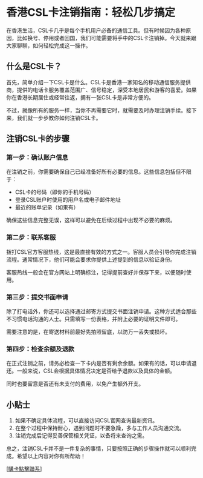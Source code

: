 # 香港CSL卡注销指南：轻松几步搞定

在香港生活，CSL卡几乎是每个手机用户必备的通信工具。但有时候因为各种原因，比如换号、停用或者回国，我们可能需要将手中的CSL卡注销掉。今天就来跟大家聊聊，如何轻松完成这一操作。

## 什么是CSL卡？

首先，简单介绍一下CSL卡是什么。CSL卡是香港一家知名的移动通信服务提供商，提供的电话卡服务覆盖范围广、信号稳定，深受本地居民和游客的喜爱。如果你在香港长期居住或经常往返，拥有一张CSL卡是非常方便的。

不过，就像所有的服务一样，当你不再需要它时，就需要及时办理注销手续。接下来，我们就一步步教你如何注销CSL卡。

## 注销CSL卡的步骤

### 第一步：确认账户信息
在注销之前，你需要确保自己已经准备好所有必要的信息。这些信息包括但不限于：
- CSL卡的号码（即你的手机号码）
- 登录CSL账户时使用的用户名或电子邮件地址
- 最近的账单记录（如果有）

确保这些信息完整无误，这样可以避免在后续过程中出现不必要的麻烦。

### 第二步：联系客服
拨打CSL官方客服热线，这是最直接有效的方式之一。客服人员会引导你完成注销流程。通常情况下，他们可能会要求你提供上述提到的信息以验证身份。

客服热线一般会在官方网站上明确标注，记得提前查好并保存下来，以便随时使用。

### 第三步：提交书面申请
除了打电话外，你还可以选择通过邮寄方式提交书面注销申请。这种方式适合那些不习惯电话沟通的人士。只需填写一份表格，并附上必要的证明文件即可。

需要注意的是，在寄送材料前最好先拍照留底，以防万一丢失或损坏。

### 第四步：检查余额及退款
在正式注销之前，请务必检查一下卡内是否有剩余余额。如果有的话，可以申请退还。一般来说，CSL会根据具体情况决定是否给予退款以及具体的金额。

同时也要留意是否还有未支付的费用，以免产生额外开支。

## 小贴士
1. 如果不确定具体流程，可以直接访问CSL官网查询最新资讯。
2. 在整个过程中保持耐心，遇到问题时不要急躁，多与工作人员沟通交流。
3. 注销完成后记得妥善保管相关凭证，以备将来查询之需。

总之，注销CSL卡并不是一件复杂的事情，只要按照正确的步骤操作就可以顺利完成。希望以上内容对你有所帮助！

[[購卡點擊聯系](https://t.me/s/SXDXQF)]